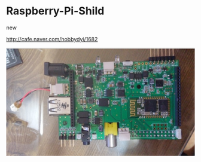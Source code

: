 # Raspberry-Pi-Shild
new

http://cafe.naver.com/hobbydyi/1682

<img src ="https://github.com/mocona05/Raspberry-Pi-Shild/blob/master/pcb2.png">
